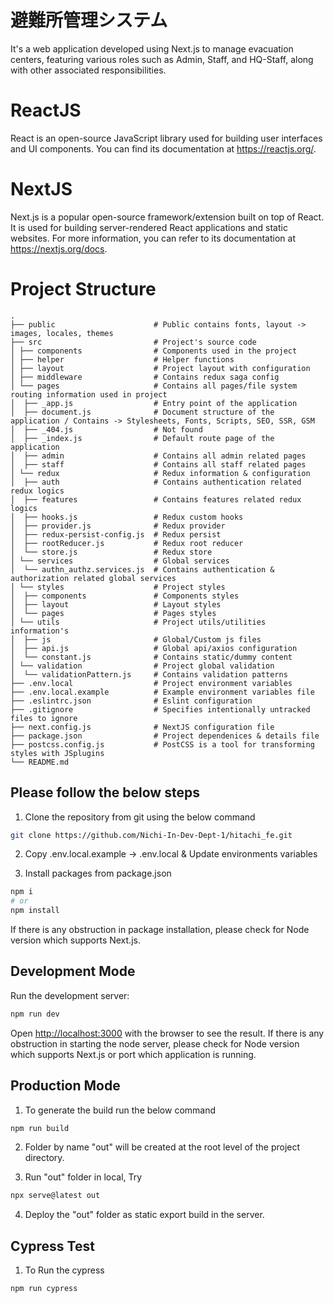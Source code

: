 # 避難所管理システム

It's a web application developed using Next.js to manage evacuation centers, featuring various roles such as Admin, Staff, and HQ-Staff, along with other associated responsibilities.

# ReactJS

React is an open-source JavaScript library used for building user interfaces and UI components. You can find its documentation at https://reactjs.org/.

# NextJS

Next.js is a popular open-source framework/extension built on top of React. It is used for building server-rendered React applications and static websites. For more information, you can refer to its documentation at https://nextjs.org/docs.

# Project Structure
    .
    ├── public                      # Public contains fonts, layout -> images, locales, themes
    ├── src                         # Project's source code  
    │ ├── components                # Components used in the project    
    │ ├── helper                    # Helper functions    
    │ ├── layout                    # Project layout with configuration    
    │ ├── middleware                # Contains redux saga config    
    │ └── pages                     # Contains all pages/file system routing information used in project   
    │  ├── _app.js                  # Entry point of the application   
    │  ├── document.js              # Document structure of the application / Contains -> Stylesheets, Fonts, Scripts, SEO, SSR, GSM   
    │  ├── _404.js                  # Not found  
    │  ├── _index.js                # Default route page of the application   
    │  ├── admin                    # Contains all admin related pages   
    │  ├── staff                    # Contains all staff related pages   
    │ └── redux                     # Redux information & configuration  
    │  ├── auth                     # Contains authentication related redux logics
    │  ├── features                 # Contains features related redux logics  
    │  ├── hooks.js                 # Redux custom hooks
    │  ├── provider.js              # Redux provider  
    │  ├── redux-persist-config.js  # Redux persist
    │  ├── rootReducer.js           # Redux root reducer
    │  └── store.js                 # Redux store
    │ └── services                  # Global services  
    │  └── authn_authz.services.js  # Contains authentication & authorization related global services 
    │ └── styles                    # Project styles
    │  ├── components               # Components styles  
    │  ├── layout                   # Layout styles
    │  └── pages                    # Pages styles
    │ └── utils                     # Project utils/utilities information's
    │  ├── js                       # Global/Custom js files  
    │  ├── api.js                   # Global api/axios configuration
    │  └── constant.js              # Contains static/dummy content
    │ └── validation                # Project global validation
    │  └── validationPattern.js     # Contains validation patterns
    ├── .env.local                  # Project environment variables    
    ├── .env.local.example          # Example environment variables file   
    ├── .eslintrc.json              # Eslint configuration
    ├── .gitignore                  # Specifies intentionally untracked files to ignore    
    ├── next.config.js              # NextJS configuration file    
    ├── package.json                # Project dependenices & details file    
    ├── postcss.config.js           # PostCSS is a tool for transforming styles with JSplugins    
    └── README.md

## Please follow the below steps

1. Clone the repository from git using the below command

```bash
git clone https://github.com/Nichi-In-Dev-Dept-1/hitachi_fe.git
```

2. Copy .env.local.example -> .env.local & Update environments variables

3. Install packages from package.json

```bash
npm i
# or
npm install
```

If there is any obstruction in package installation, please check for Node version which supports Next.js.

## Development Mode

Run the development server:

```bash
npm run dev
```

Open [http://localhost:3000](http://localhost:3000) with the browser to see the result.
If there is any obstruction in starting the node server, please check for Node version which supports Next.js or port which application is  running.

## Production Mode

1. To generate the build run the below command

```bash
npm run build
```

2. Folder by name "out" will be created at the root level of the project directory.

3. Run "out" folder in local, Try

```bash
npx serve@latest out
```

4. Deploy the "out" folder as static export build in the server.

## Cypress Test

1. To Run the cypress

```bash
npm run cypress
```

